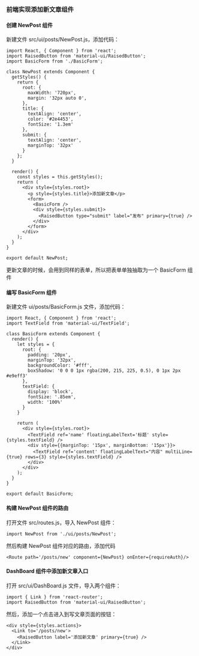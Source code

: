 ### 前端实现添加新文章组件

#### 创建 NewPost 组件

新建文件 src/ui/posts/NewPost.js，添加代码：

```
import React, { Component } from 'react';
import RaisedButton from 'material-ui/RaisedButton';
import BasicForm from './BasicForm';

class NewPost extends Component {
  getStyles() {
    return {
      root: {
        maxWidth: '720px',
        margin: '32px auto 0',
      },
      title: {
        textAlign: 'center',
        color: '#2e4453',
        fontSize: '1.3em'
      },
      submit: {
        textAlign: 'center',
        marginTop: '32px'
      }
    };
  }

  render() {
    const styles = this.getStyles();
    return (
      <div style={styles.root}>
        <p style={styles.title}>添加新文章</p>
        <form>
          <BasicForm />
          <div style={styles.submit}>
            <RaisedButton type="submit" label="发布" primary={true} />
          </div>
        </form>
      </div>
    );
  }
}

export default NewPost;

```
更新文章的时候，会用到同样的表单，所以把表单单独抽取为一个 BasicForm 组件

#### 编写 BasicForm 组件

新建文件 ui/posts/BasicForm.js 文件，添加代码：

```
import React, { Component } from 'react';
import TextField from 'material-ui/TextField';

class BasicForm extends Component {
  render() {
    let styles = {
      root: {
        padding: '20px',
        marginTop: '32px',
        backgroundColor: '#fff',
        boxShadow: '0 0 0 1px rgba(200, 215, 225, 0.5), 0 1px 2px #e9eff3'
      },
      textField: {
        display: 'block',
        fontSize: '.85em',
        width: '100%'
      }
    }

    return (
      <div style={styles.root}>
        <TextField ref='name' floatingLabelText='标题' style={styles.textField} />
        <div style={{marginTop: '15px', marginBottom: '15px'}}>
          <TextField ref='content' floatingLabelText="内容" multiLine={true} rows={3} style={styles.textField} />
        </div>
      </div>
    );
  }
}

export default BasicForm;

```
#### 构建 NewPost 组件的路由

打开文件 src/routes.js，导入 NewPost 组件：

```
import NewPost from './ui/posts/NewPost';

```
然后构建 NewPost 组件对应的路由，添加代码

```
<Route path='/posts/new' component={NewPost} onEnter={requireAuth}/>

```

#### DashBoard 组件中添加新文章入口

打开 src/ui/DashBoard.js 文件，导入两个组件：

```
import { Link } from 'react-router';
import RaisedButton from 'material-ui/RaisedButton';

```
然后，添加一个点击进入到写文章页面的按钮：

```
<div style={styles.actions}>
  <Link to='/posts/new'>
    <RaisedButton label='添加新文章' primary={true} />
  </Link>
</div>

```
